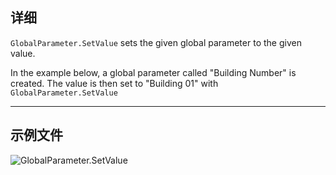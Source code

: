 ## 详细
`GlobalParameter.SetValue` sets the given global parameter to the given value.

In the example below, a global parameter called "Building Number" is created. The value is then set to "Building 01" with `GlobalParameter.SetValue`
___
## 示例文件

![GlobalParameter.SetValue](./Revit.Elements.GlobalParameter.SetValue_img.jpg)
